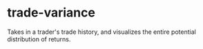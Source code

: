# trade-variance
Takes in a trader's trade history, and visualizes the entire potential distribution of returns.

